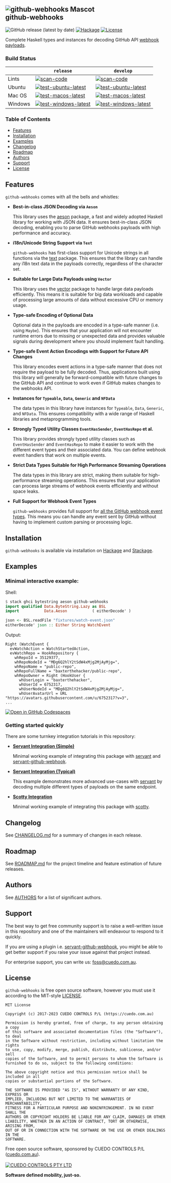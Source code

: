 ![github-webhooks Mascot](./doc/github-webhooks-mascot-248.svg) \
github-webhooks
---------------

![GitHub release (latest by date)](https://img.shields.io/github/v/release/cuedo/github-webhooks)
[![Hackage](https://img.shields.io/hackage/v/github-webhooks.svg)](https://hackage.haskell.org/package/github-webhooks)
[![License](https://img.shields.io/github/license/cuedo/github-webhooks.svg)](#license)

Complete Haskell types and instances for decoding GitHub API [webhook payloads].

### Build Status

|             | `release` | `develop` |
|-------------|---------|----------|
| Lints  | [![scan-code](https://github.com/cuedo/github-webhooks/actions/workflows/scan-code.yml/badge.svg?branch=release)](https://github.com/cuedo/github-webhooks/actions/workflows/scan-code.yml) | [![scan-code](https://github.com/cuedo/github-webhooks/actions/workflows/scan-code.yml/badge.svg?branch=develop)](https://github.com/cuedo/github-webhooks/actions/workflows/scan-code.yml) |
| Ubuntu | [![test-ubuntu-latest](https://github.com/cuedo/github-webhooks/actions/workflows/test-ubuntu-latest.yml/badge.svg?branch=release)](https://github.com/cuedo/github-webhooks/actions/workflows/test-ubuntu-latest.yml) | [![test-ubuntu-latest](https://github.com/cuedo/github-webhooks/actions/workflows/test-ubuntu-latest.yml/badge.svg?branch=develop)](https://github.com/cuedo/github-webhooks/actions/workflows/test-ubuntu-latest.yml) |
| Mac OS | [![test-macos-latest](https://github.com/cuedo/github-webhooks/actions/workflows/test-macos-latest.yml/badge.svg?branch=release)](https://github.com/cuedo/github-webhooks/actions/workflows/test-macos-latest.yml) | [![test-macos-latest](https://github.com/cuedo/github-webhooks/actions/workflows/test-macos-latest.yml/badge.svg?branch=develop)](https://github.com/cuedo/github-webhooks/actions/workflows/test-macos-latest.yml) |
| Windows | [![test-windows-latest](https://github.com/cuedo/github-webhooks/actions/workflows/test-windows-latest.yml/badge.svg?branch=release)](https://github.com/cuedo/github-webhooks/actions/workflows/test-windows-latest.yml) | [![test-windows-latest](https://github.com/cuedo/github-webhooks/actions/workflows/test-windows-latest.yml/badge.svg?branch=develop)](https://github.com/cuedo/github-webhooks/actions/workflows/test-windows-latest.yml) |

### Table of Contents

* [Features](#features)
* [Installation](#installation)
* [Examples](#examples)
* [Changelog](#changelog)
* [Roadmap](#roadmap)
* [Authors](#authors)
* [Support](#support)
* [License](#license)

## Features
`github-webhooks` comes with all the bells and whistles:

* **Best-in-class JSON Decoding via `Aeson`**

  This library uses the [aeson] package, a fast and widely adopted Haskell library for working with JSON data. It ensures best-in-class JSON decoding, enabling you to parse GitHub webhooks payloads with high performance and accuracy.

* **i18n/Unicode String Support via `Text`**

  `github-webhooks` has first-class support for Unicode strings in all functions via the [text] package. This ensures that the library can handle any i18n text data in the payloads correctly, regardless of the character set.

* **Suitable for Large Data Payloads using `Vector`**

  This library uses the [vector] package to handle large data payloads efficiently. This means it is suitable for big data workloads and capable of processing large amounts of data without excessive CPU or memory usage.

* **Type-safe Encoding of Optional Data**

  Optional data in the payloads are encoded in a type-safe manner (i.e. using `Maybe`). This ensures that your application will not encounter runtime errors due to missing or unexpected data and provides valuable signals during development where you should implement fault handling.

* **Type-safe Event Action Encodings with Support for Future API Changes**

  This library encodes event actions in a type-safe manner that does not require the payload to be fully decoded. Thus, applications built using this library will generally be forward-compatible with future changes to the GitHub API and continue to work even if GitHub makes changes to the webhooks API.

* **Instances for `Typeable`, `Data`, `Generic` and `NFData`**

  The data types in this library have instances for `Typeable`, `Data`, `Generic`, and `NFData`. This ensures compatibility with a wide range of Haskell libraries and metaprogramming tools.

* **Strongly Typed Utility Classes `EventHasSender`, `EventHasRepo` et al.**

  This library provides strongly typed utility classes such as `EventHasSender` and `EventHasRepo` to make it easier to work with the different event types and their associated data. You can define webhook event handlers that work on multiple events.

* **Strict Data Types Suitable for High Performance Streaming Operations**

  The data types in this library are strict, making them suitable for high-performance streaming operations. This ensures that your application can process large streams of webhook events efficiently and without space leaks.

* **Full Support for Webhook Event Types**

  `github-webhooks` provides full support for [all the GitHub webhook event types](https://developer.github.com/v3/activity/events/types/#event-types--payloads). This means you can handle any event sent by GitHub without having to implement custom parsing or processing logic.

## Installation
`github-webhooks` is available via installation on [Hackage](https://hackage.haskell.org/package/github-webhooks) and [Stackage](https://www.stackage.org/package/github-webhooks).

## Examples

### Minimal interactive example:

Shell:
```hs
$ stack ghci bytestring aeson github-webhooks
import qualified Data.ByteString.Lazy as BSL
import           Data.Aeson           ( eitherDecode' )

json <- BSL.readFile "fixtures/watch-event.json"
eitherDecode' json :: Either String WatchEvent
```

Output:
```
Right (WatchEvent {
  evWatchAction = WatchStartedAction,
  evWatchRepo = HookRepository {
    whRepoId = 35129377,
    whRepoNodeId = "MDg6Q2hlY2tSdW4xMjg2MjAyMjg=",
    whRepoName = "public-repo",
    whRepoFullName = "baxterthehacker/public-repo",
    whRepoOwner = Right (HookUser {
      whUserLogin = "baxterthehacker",
      whUserId = 6752317,
      whUserNodeId = "MDg6Q2hlY2tSdW4xMjg2MjAyMjg=",
      whUserAvatarUrl = URL "https://avatars.githubusercontent.com/u/6752317?v=3",
...
```
[![Open in GitHub Codespaces](https://github.com/codespaces/badge.svg)](https://codespaces.new/cuedo/github-webhooks)

### Getting started quickly
There are some turnkey integration tutorials in this repository:

* **[Servant Integration (Simple)](./examples/servant-simple#readme)**

  Minimal working example of integrating this package with [servant] and [servant-github-webhook].

* **[Servant Integration (Typical)](./examples/servant#readme)**

  This example demonstrates more advanced use-cases with [servant] by decoding multiple different types of payloads on the same endpoint.

* **[Scotty Integration](./examples/scotty#readme)**

  Minimal working example of integrating this package with [scotty].

## Changelog
See [CHANGELOG.md](./CHANGELOG.md) for a summary of changes in each release.

## Roadmap
See [ROADMAP.md](./ROADMAP.md) for the project timeline and feature estimation of future releases.

## Authors
See [AUTHORS](./AUTHORS) for a list of significant authors.

## Support
The best way to get free community support is to raise a well-written issue in this repository and one of the maintainers will endeavour to respond to it quickly.

If you are using a plugin i.e. [servant-github-webhook](https://github.com/tsani/servant-github-webhook), you might be able to get better support if you raise your issue against that project instead.

For enterprise support, you can write us: [foss@cuedo.com.au](mailto:foss@cuedo.com.au).

## License
`github-webhooks` is free open source software, however you must use it according to the MIT-style [LICENSE](./LICENSE).

    MIT License

    Copyright (c) 2017-2023 CUEDO CONTROLS P/L (https://cuedo.com.au)

    Permission is hereby granted, free of charge, to any person obtaining a copy
    of this software and associated documentation files (the "Software"), to deal
    in the Software without restriction, including without limitation the rights
    to use, copy, modify, merge, publish, distribute, sublicense, and/or sell
    copies of the Software, and to permit persons to whom the Software is
    furnished to do so, subject to the following conditions:

    The above copyright notice and this permission notice shall be included in all
    copies or substantial portions of the Software.

    THE SOFTWARE IS PROVIDED "AS IS", WITHOUT WARRANTY OF ANY KIND, EXPRESS OR
    IMPLIED, INCLUDING BUT NOT LIMITED TO THE WARRANTIES OF MERCHANTABILITY,
    FITNESS FOR A PARTICULAR PURPOSE AND NONINFRINGEMENT. IN NO EVENT SHALL THE
    AUTHORS OR COPYRIGHT HOLDERS BE LIABLE FOR ANY CLAIM, DAMAGES OR OTHER
    LIABILITY, WHETHER IN AN ACTION OF CONTRACT, TORT OR OTHERWISE, ARISING FROM,
    OUT OF OR IN CONNECTION WITH THE SOFTWARE OR THE USE OR OTHER DEALINGS IN THE
    SOFTWARE.

Free open source software, sponsored by CUEDO CONTROLS P/L ([cuedo.com.au](https://cuedo.com.au)). \
\
<a href="https://cuedo.com.au" rel="sponsor">![CUEDO CONTROLS PTY LTD](./doc/cuedo-color-256.svg)</a>

**Software defined mobility, just-so.**

[webhook payloads]: https://developer.github.com/webhooks/
[aeson]: https://www.stackage.org/package/aeson
[text]: https://www.stackage.org/package/text
[vector]: https://www.stackage.org/package/vector
[servant]: https://www.stackage.org/package/github-webhooks
[servant-github-webhook]: https://www.stackage.org/package/servant-github-webhook
[scotty]: https://www.stackage.org/package/scotty
